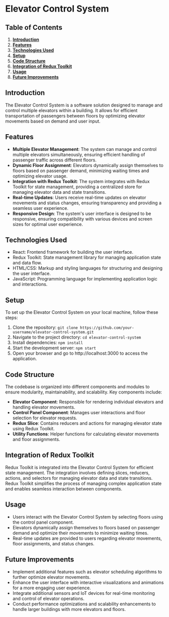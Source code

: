 # Elevator Control System

## Table of Contents
1. [**Introduction**](#introduction)
2. [**Features**](#features)
3. [**Technologies Used**](#technologies-used)
4. [**Setup**](#setup)
5. [**Code Structure**](#code-structure)
6. [**Integration of Redux Toolkit**](#integration-of-redux-toolkit)
7. [**Usage**](#usage)
8. [**Future Improvements**](#future-improvements)

## Introduction
The Elevator Control System is a software solution designed to manage and control multiple elevators within a building. It allows for efficient transportation of passengers between floors by optimizing elevator movements based on demand and user input.

## Features
- **Multiple Elevator Management**: The system can manage and control multiple elevators simultaneously, ensuring efficient handling of passenger traffic across different floors.
- **Dynamic Floor Assignment**: Elevators dynamically assign themselves to floors based on passenger demand, minimizing waiting times and optimizing elevator usage.
- **Integration with Redux Toolkit**: The system integrates with Redux Toolkit for state management, providing a centralized store for managing elevator data and state transitions.
- **Real-time Updates**: Users receive real-time updates on elevator movements and status changes, ensuring transparency and providing a seamless user experience.
- **Responsive Design**: The system's user interface is designed to be responsive, ensuring compatibility with various devices and screen sizes for optimal user experience.

## Technologies Used
- React: Frontend framework for building the user interface.
- Redux Toolkit: State management library for managing application state and data flow.
- HTML/CSS: Markup and styling languages for structuring and designing the user interface.
- JavaScript: Programming language for implementing application logic and interactions.

## Setup
To set up the Elevator Control System on your local machine, follow these steps:
1. Clone the repository: `git clone https://github.com/your-username/elevator-control-system.git`
2. Navigate to the project directory: `cd elevator-control-system`
3. Install dependencies: `npm install`
4. Start the development server: `npm start`
5. Open your browser and go to http://localhost:3000 to access the application.

## Code Structure
The codebase is organized into different components and modules to ensure modularity, maintainability, and scalability. Key components include:
- **Elevator Component**: Responsible for rendering individual elevators and handling elevator movements.
- **Control Panel Component**: Manages user interactions and floor selection for elevator requests.
- **Redux Slice**: Contains reducers and actions for managing elevator state using Redux Toolkit.
- **Utility Functions**: Helper functions for calculating elevator movements and floor assignments.

## Integration of Redux Toolkit
Redux Toolkit is integrated into the Elevator Control System for efficient state management. The integration involves defining slices, reducers, actions, and selectors for managing elevator data and state transitions. Redux Toolkit simplifies the process of managing complex application state and enables seamless interaction between components.

## Usage
- Users interact with the Elevator Control System by selecting floors using the control panel component.
- Elevators dynamically assign themselves to floors based on passenger demand and optimize their movements to minimize waiting times.
- Real-time updates are provided to users regarding elevator movements, floor assignments, and status changes.

## Future Improvements
- Implement additional features such as elevator scheduling algorithms to further optimize elevator movements.
- Enhance the user interface with interactive visualizations and animations for a more engaging user experience.
- Integrate additional sensors and IoT devices for real-time monitoring and control of elevator operations.
- Conduct performance optimizations and scalability enhancements to handle larger buildings with more elevators and floors.
